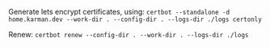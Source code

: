 Generate lets encrypt certificates, using:
`certbot --standalone -d home.karman.dev --work-dir . --config-dir . --logs-dir ./logs certonly`

Renew:
`certbot renew --config-dir . --work-dir . --logs-dir ./logs`